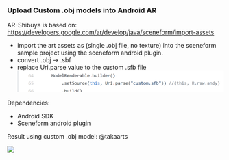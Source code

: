 <h3>Upload Custom .obj models into Android AR</h3>

AR-Shibuya is based on: https://developers.google.com/ar/develop/java/sceneform/import-assets

- import the art assets as (single .obj file, no texture) into the sceneform sample project using the sceneform android plugin.
- convert .obj -> .sbf 
- replace Uri.parse value to the custom .sfb file
![](custom_obj.png)



Dependencies: 
- Android SDK
- Sceneform android plugin

Result using custom .obj model: @takaarts

![](ARGif.gif)






